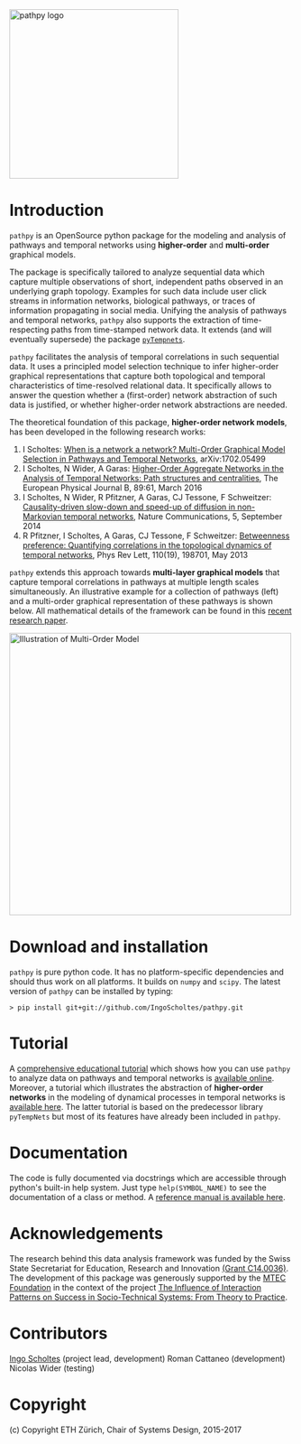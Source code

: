 <img src="https://github.com/IngoScholtes/pathpy/blob/master/pathpy_logo.png" width="300" alt="pathpy logo" />

# Introduction

`pathpy` is an OpenSource python package for the modeling and analysis of pathways and temporal networks
using **higher-order** and **multi-order** graphical models.

The package is specifically tailored to analyze sequential data which capture multiple observations of short, independent paths
observed in an underlying graph topology. Examples for such data include user click streams in information networks,
biological pathways, or traces of information propagating in social media. Unifying the analysis of pathways and temporal networks,
`pathpy` also supports the extraction of time-respecting paths from time-stamped network data. It extends (and will eventually supersede)
the package [`pyTempnets`](https://github.com/IngoScholtes/pyTempNets).

`pathpy` facilitates the analysis of temporal correlations in such sequential data. It uses a principled model selection
technique to infer higher-order graphical representations that capture both topological and temporal
characteristics of time-resolved relational data. It specifically allows to answer the question whether a (first-order) network
abstraction of such data is justified, or whether higher-order network abstractions are needed.

The theoretical foundation of this package, **higher-order network models**, has been developed in the following research works:

1. I Scholtes: [When is a network a network? Multi-Order Graphical Model Selection in Pathways and Temporal Networks](https://arxiv.org/abs/1702.05499), arXiv:1702.05499
2. I Scholtes, N Wider, A Garas: [Higher-Order Aggregate Networks in the Analysis of Temporal Networks: Path structures and centralities](http://dx.doi.org/10.1140/epjb/e2016-60663-0), The European Physical Journal B, 89:61, March 2016
3. I Scholtes, N Wider, R Pfitzner, A Garas, CJ Tessone, F Schweitzer: [Causality-driven slow-down and speed-up of diffusion in non-Markovian temporal networks](http://www.nature.com/ncomms/2014/140924/ncomms6024/full/ncomms6024.html), Nature Communications, 5, September 2014
4. R Pfitzner, I Scholtes, A Garas, CJ Tessone, F Schweitzer: [Betweenness preference: Quantifying correlations in the topological dynamics of temporal networks](http://journals.aps.org/prl/abstract/10.1103/PhysRevLett.110.198701), Phys Rev Lett, 110(19), 198701, May 2013

`pathpy` extends this approach towards **multi-layer graphical models** that capture temporal correlations in pathways at multiple length scales simultaneously. An illustrative example for
a collection of pathways (left) and a multi-order graphical representation of these pathways is shown below. All mathematical details of the framework can be found in this [recent research paper](https://arxiv.org/abs/1702.05499).

<img src="https://github.com/IngoScholtes/pathpy/blob/master/multiorder.png" width="500" alt="Illustration of Multi-Order Model" />

# Download and installation

`pathpy` is pure python code. It has no platform-specific dependencies and should thus work on all platforms. It builds on `numpy` and `scipy`. The latest version of `pathpy` can be installed by typing:

`> pip install git+git://github.com/IngoScholtes/pathpy.git`

# Tutorial

A [comprehensive educational tutorial](https://ingoscholtes.github.io/pathpy/tutorial.html) which shows how you can use `pathpy` to analyze data on pathways and temporal networks is [available online](https://ingoscholtes.github.io/pathpy/tutorial.html).
Moreover, a tutorial which illustrates the abstraction of **higher-order networks** in the modeling of dynamical processes in temporal networks is [available here](https://www.sg.ethz.ch/team/people/ischoltes/research-insights/temporal-networks-demo/). The
latter tutorial is based on the predecessor library `pyTempNets` but most of its features have already been included in `pathpy`.

# Documentation

The code is fully documented via docstrings which are accessible through python's built-in help system. Just type `help(SYMBOL_NAME)` to see the documentation of a class or method. A [reference manual is available here](https://ingoscholtes.github.io/pathpy/hierarchy.html).

# Acknowledgements

The research behind this data analysis framework was funded by the Swiss State Secretariat for Education, Research and Innovation [(Grant C14.0036)](https://www.sg.ethz.ch/projects/seri-information-spaces/). The development of this package was generously supported by the [MTEC Foundation](http://www.mtec.ethz.ch/research/support/MTECFoundation.html) in the context of the project [The Influence of Interaction Patterns on Success in Socio-Technical Systems: From Theory to Practice](https://www.sg.ethz.ch/projects/mtec-interaction-patterns/).

# Contributors

[Ingo Scholtes](http://www.ingoscholtes.net) (project lead, development)
Roman Cattaneo (development)
Nicolas Wider (testing)

# Copyright

(c) Copyright ETH Zürich, Chair of Systems Design, 2015-2017
